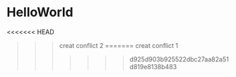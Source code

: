 # HelloWorld
<<<<<<< HEAD
>>> creat conflict 2
=======
>>> creat conflict 1 
>>>>>>> d925d903b925522dbc27aa82a51d819e8138b483


